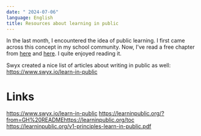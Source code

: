 ```yaml
---
date: " 2024-07-06"
language: English
title: Resources about learning in public
---
```

In the last month, I encountered the idea of public learning. I first came across this concept in my school community. Now, I've read a free chapter from [here](https://learninpublic.org/?from=GH%20READMEhttps://learninpublic.org/toc) and [here](https://learninpublic.org/v1-principles-learn-in-public.pdf). I quite enjoyed reading it.

Swyx created a nice list of articles about writing in public as well: https://www.swyx.io/learn-in-public

# Links
https://www.swyx.io/learn-in-public
https://learninpublic.org/?from=GH%20READMEhttps://learninpublic.org/toc
https://learninpublic.org/v1-principles-learn-in-public.pdf